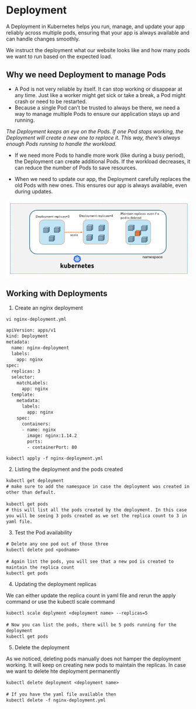 # Deployment

A Deployment in Kubernetes helps you run, manage, and update your app reliably across multiple pods, ensuring that your app is always available and can handle changes smoothly.

We instruct the deployment what our website looks like and how many pods we want to run based on the expected load. 

## Why we need Deployment to manage Pods 

- A Pod is not very reliable by itself. It can stop working or disappear at any time. Just like a worker might get sick or take a break, a Pod might crash or need to be restarted.
- Because a single Pod can’t be trusted to always be there, we need a way to manage multiple Pods to ensure our application stays up and running.

_The Deployment keeps an eye on the Pods. If one Pod stops working, the Deployment will create a new one to replace it. This way, there’s always enough Pods running to handle the workload._

- If we need more Pods to handle more work (like during a busy period), the Deployment can create additional Pods. If the workload decreases, it can reduce the number of Pods to save resources.

- When we need to update our app, the Deployment carefully replaces the old Pods with new ones. This ensures our app is always available, even during updates.

<img src="../images/deployment.png" alt="Before image">


## Working with Deployments

1. Create an nginx deployment 

```
vi nginx-deployment.yml
```
```
apiVersion: apps/v1
kind: Deployment
metadata:
  name: nginx-deployment
  labels:
    app: nginx
spec:
  replicas: 3
  selector:
    matchLabels:
      app: nginx
  template:
    metadata:
      labels:
        app: nginx
    spec:
      containers:
      - name: nginx
        image: nginx:1.14.2
        ports:
        - containerPort: 80
```
```
kubectl apply -f nginx-deployment.yml
```

2. Listing the deployment and the pods created

```
kubectl get deployment 
# make sure to add the namespace in case the deployment was created in other than default.

kubectl get pods 
# this will list all the pods created by the deployment. In this case you will be seeing 3 pods created as we set the replica count to 3 in yaml file.
```

3. Test the Pod availability

```
# Delete any one pod out of those three
kubectl delete pod <podname>

# Again list the pods, you will see that a new pod is created to maintain the replica count 
kubectl get pods 
```

4. Updating the deployment replicas

We can either update the replica count in yaml file and rerun the apply command or use the kubectl scale command

```
kubectl scale deplyment <deployment name> --replicas=5

# Now you can list the pods, there will be 5 pods running for the deployment
kubectl get pods
```

5. Delete the deployment

As we noticed, deleting pods manually does not hamper the deployment working. It will keep on creating new pods to maintain the replicas. 
In case we want to delete hte deployment permanently

```
kubectl delete deployment <deployment name>

# If you have the yaml file available then 
kubectl delete -f nginx-deployment.yml
```

